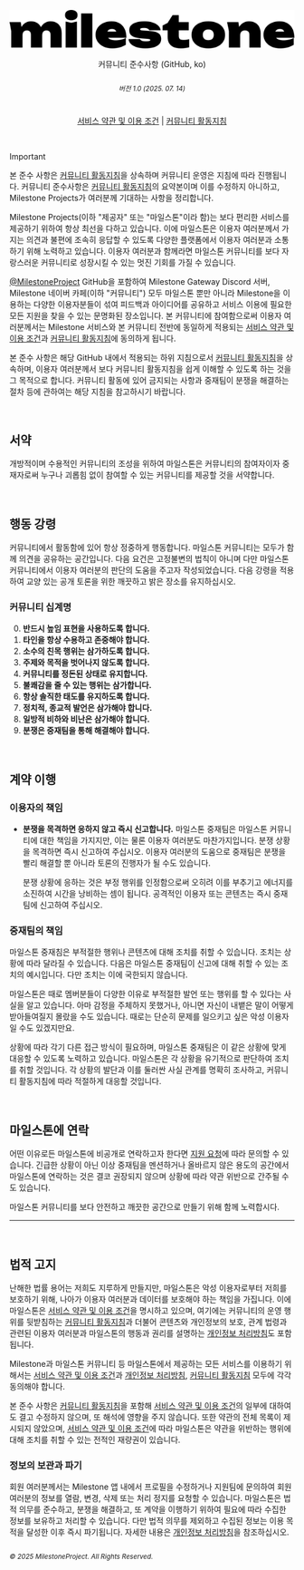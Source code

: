 <!-- suppress HtmlDeprecatedAttribute -->
<div align="center">

![Milestone](/.github/assets/logo.svg)
<p>커뮤니티 준수사항 (GitHub, ko)</p>
<h6><sub>버전 1.0 (2025. 07. 14)</sub></h6>

<h1></h1>

[서비스 약관 및 이용 조건](https://milesto.ne.kr/terms)
|
[커뮤니티 활동지침](https://milesto.ne.kr/terms/community)
</div>
<br/>


> [!IMPORTANT]
> 본 준수 사항은 [커뮤니티 활동지침](https://milesto.ne.kr/terms/community)을 상속하며 커뮤니티 운영은 지침에 따라 진행됩니다. 커뮤니티 준수사항은 [커뮤니티 활동지침](https://milesto.ne.kr/terms/community)의 요약본이며 이를 수정하지 아니하고, Milestone Projects가 여러분께 기대하는 사항을 정리합니다.

Milestone Projects(이하 "제공자" 또는 "마일스톤"이라 함)는 보다 편리한 서비스를 제공하기 위하여 항상 최선을 다하고 있습니다.
이에 마일스톤은 이용자 여러분께서 가지는 의견과 불편에 조속히 응답할 수 있도록 다양한 플랫폼에서 이용자 여러분과 소통하기 위해 노력하고 있습니다.
이용자 여러분과 함께라면 마일스톤 커뮤니티를 보다 자랑스러운 커뮤니티로 성장시킬 수 있는 멋진 기회를 가질 수 있습니다.
<p></p>

[@MilestoneProject](https://github.com/orgs/MilestoneProject) GitHub을 포함하여 Milestone Gateway Discord 서버, Milestone 네이버 카페(이하 "커뮤니티") 모두 마일스톤 뿐만 아니라 Milestone을 이용하는 다양한 이용자분들이 섞여 피드백과 아이디어를 공유하고 서비스 이용에 필요한 모든 지원을 찾을 수 있는 문명화된 장소입니다. 본 커뮤니티에 참여함으로써 이용자 여러분께서는 Milestone 서비스와 본 커뮤니티 전반에 동일하게 적용되는 [서비스 약관 및 이용 조건](https://milesto.ne.kr/terms)과 [커뮤니티 활동지침](https://milesto.ne.kr/terms/community)에 동의하게 됩니다.
<p></p>

본 준수 사항은 해당 GitHub 내에서 적용되는 하위 지침으로서 [커뮤니티 활동지침](https://milesto.ne.kr/terms/community)을 상속하며, 이용자 여러분께서 보다 커뮤니티 활동지침을 쉽게 이해할 수 있도록 하는 것을 그 목적으로 합니다. 
커뮤니티 활동에 있어 금지되는 사항과 중재팀이 분쟁을 해결하는 절차 등에 관하여는 해당 지침을 참고하시기 바랍니다.
<p></p>


<br/>
<h2>서약</h2>

개방적이며 수용적인 커뮤니티의 조성을 위하여 마일스톤은 커뮤니티의 참여자이자 중재자로써 누구나 괴롭힘 없이 참여할 수 있는 커뮤니티를 제공할 것을 서약합니다.
<p></p>


<br/>
<h2>행동 강령</h2>

커뮤니티에서 활동함에 있어 항상 정중하게 행동합니다.
마일스톤 커뮤니티는 모두가 함께 의견을 공유하는 공간입니다.
다음 요건은 고정불변의 법칙이 아니며 다만 마일스톤 커뮤니티에서 이용자 여러분의 판단의 도움을 주고자 작성되었습니다.
다음 강령을 적용하여 교양 있는 공개 토론을 위한 깨끗하고 밝은 장소를 유지하십시오.
<p></p>

<h3>커뮤니티 십계명</h3>

0. **반드시 높임 표현을 사용하도록 합니다.**
1. **타인을 항상 수용하고 존중해야 합니다.**
2. **소수의 친목 행위는 삼가하도록 합니다.**
3. **주제와 목적을 벗어나지 않도록 합니다.**
4. **커뮤니티를 정돈된 상태로 유지합니다.**
5. **불쾌감을 줄 수 있는 행위는 삼가합니다.**
6. **항상 솔직한 태도를 유지하도록 합니다.**
7. **정치적, 종교적 발언은 삼가해야 합니다.**
8. **일방적 비하와 비난은 삼가해야 합니다.**
9. **분쟁은 중재팀을 통해 해결해야 합니다.**
<p></p>


<br/>
<h2>계약 이행</h2>

<h3>이용자의 책임</h3>

- **분쟁을 목격하면 응하지 않고 즉시 신고합니다.**
  마일스톤 중재팀은 마일스톤 커뮤니티에 대한 책임을 가지지만, 이는 물론 이용자 여러분도 마찬가지입니다.
  분쟁 상황을 목격하면 즉시 신고하여 주십시오.
  이용자 여러분의 도움으로 중재팀은 분쟁을 빨리 해결할 뿐 아니라 토론의 진행자가 될 수도 있습니다.

  분쟁 상황에 응하는 것은 부정 행위를 인정함으로써 오히려 이를 부추기고 에너지를 소진하여 시간을 낭비하는 셈이 됩니다.
  공격적인 이용자 또는 콘텐츠는 즉시 중재팀에 신고하여 주십시오.
<p></p>

<h3>중재팀의 책임</h3>

마일스톤 중재침은 부적절한 행위나 콘텐츠에 대해 조치를 취할 수 있습니다. 조치는 상황에 따라 달라질 수 있습니다. 
다음은 마일스톤 중재팀이 신고에 대해 취할 수 있는 조치의 예시입니다. 다만 조치는 이에 국한되지 않습니다.

마일스톤은 때로 멤버분들이 다양한 이유로 부적절한 발언 또는 행위를 할 수 있다는 사실을 알고 있습니다.
아마 감정을 주체하지 못했거나, 아니면 자신이 내뱉은 말이 어떻게 받아들여질지 몰랐을 수도 있습니다.
때로는 단순히 문제를 일으키고 싶은 악성 이용자일 수도 있겠지만요.

상황에 따라 각기 다른 접근 방식이 필요하며, 마일스톤 중재팀은 이 같은 상황에 맞게 대응할 수 있도록 노력하고 있습니다.
마일스톤은 각 상황을 유기적으로 판단하여 조치를 취할 것입니다.
각 상황의 발단과 이를 둘러싼 사실 관계를 명확히 조사하고, 커뮤니티 활동지침에 따라 적절하게 대응할 것입니다.
<p></p>


<br/>
<h2>마일스톤에 연락</h2>

어떤 이유로든 마일스톤에 비공개로 연락하고자 한다면 [지원 요청](/SUPPORT.md)에 따라 문의할 수 있습니다.
긴급한 상황이 아닌 이상 중재팀을 멘션하거나 올바르지 않은 용도의 공간에서 마일스톤에 연락하는 것은 결코 권장되지 않으며 상황에 따라 약관 위반으로 간주될 수도 있습니다.

마일스톤 커뮤니티를 보다 안전하고 깨끗한 공간으로 만들기 위해 함께 노력합시다.
<br/>

---

<br/>
<h2>법적 고지</h2>

난해한 법률 용어는 저희도 지루하게 만들지만, 마일스톤은 악성 이용자로부터 저희를 보호하기 위해, 나아가 이용자 여러분과 데이터를 보호해야 하는 책임을 가집니다.
이에 마일스톤은 [서비스 약관 및 이용 조건](https://milesto.ne.kr/terms)을 명시하고 있으며, 여기에는 커뮤니티의 운영 행위를 뒷받침하는 [커뮤니티 활동지침](https://milesto.ne.kr/terms/community)과 더불어 콘텐츠와 개인정보의 보호, 관계 법령과 관련된 이용자 여러분과 마일스톤의 행동과 권리를 설명하는 [개인정보 처리방침](https://milesto.ne.kr/terms/privacy)도 포함됩니다.
<p></p>

Milestone과 마일스톤 커뮤니티 등 마일스톤에서 제공하는 모든 서비스를 이용하기 위해서는 [서비스 약관 및 이용 조건](https://milesto.ne.kr/terms)과 [개인정보 처리방침](https://milesto.ne.kr/terms/privacy), [커뮤니티 활동지침](https://milesto.ne.kr/terms/community) 모두에 각각 동의해야 합니다.
<p></p>

본 준수 사항은 [커뮤니티 활동지침](https://milesto.ne.kr/terms/community)을 포함해 [서비스 약관 및 이용 조건](https://milesto.ne.kr/terms)의 일부에 대하여도 결고 수정하지 않으며, 또 해석에 영향을 주지 않습니다.
또한 약관의 전체 목록이 제시되지 않았으며, [서비스 약관 및 이용 조건](https://milesto.ne.kr/terms)에 따라 마일스톤은 약관을 위반하는 행위에 대해 조치를 취할 수 있는 전적인 재량권이 있습니다.
<p></p>

<h3>정보의 보관과 파기</h3>

회원 여러분께서는 Milestone 앱 내에서 프로필을 수정하거나 지원팀에 문의하여 회원 여러분의 정보를 열람, 변경, 삭제 또는 처리 정지를 요청할 수 있습니다.
마일스톤은 법적 의무를 준수하고, 분쟁을 해결하고, 또 계약을 이행하기 위하여 필요에 따라 수집한 정보를 보유하고 처리할 수 있습니다.
다만 법적 의무를 제외하고 수집된 정보는 이용 목적을 달성한 이후 즉시 파기됩니다.
자세한 내용은 [개인정보 처리방침](https://milesto.ne.kr/terms/privacy)을 참조하십시오.
<p></p>

<h6><sub>&copy; 2025 MilestoneProject. All Rights Reserved.</sub></h6>
